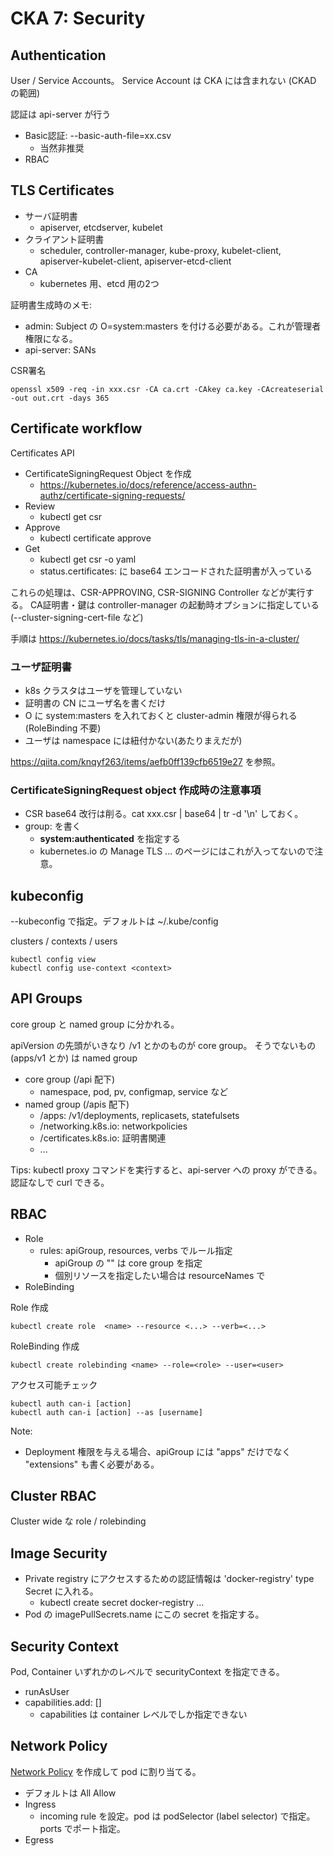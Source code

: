 # CKA 7: Security

## Authentication

User / Service Accounts。
Service Account は CKA には含まれない (CKAD の範囲)

認証は api-server が行う

* Basic認証: --basic-auth-file=xx.csv
    * 当然非推奨
* RBAC

## TLS Certificates

* サーバ証明書
    * apiserver, etcdserver, kubelet
* クライアント証明書
    * scheduler, controller-manager, kube-proxy, kubelet-client, apiserver-kubelet-client, apiserver-etcd-client
* CA
    * kubernetes 用、etcd 用の2つ

証明書生成時のメモ:
* admin: Subject の O=system:masters を付ける必要がある。これが管理者権限になる。
* api-server: SANs

CSR署名

    openssl x509 -req -in xxx.csr -CA ca.crt -CAkey ca.key -CAcreateserial -out out.crt -days 365

## Certificate workflow

Certificates API

* CertificateSigningRequest Object を作成
    * https://kubernetes.io/docs/reference/access-authn-authz/certificate-signing-requests/
* Review
    * kubectl get csr
* Approve
    * kubectl certificate approve <name>
* Get
    * kubectl get csr <name> -o yaml
    * status.certificates: に base64 エンコードされた証明書が入っている

これらの処理は、CSR-APPROVING, CSR-SIGNING Controller などが実行する。
CA証明書・鍵は controller-manager の起動時オプションに指定している (--cluster-signing-cert-file など)

手順は https://kubernetes.io/docs/tasks/tls/managing-tls-in-a-cluster/

### ユーザ証明書

* k8s クラスタはユーザを管理していない
* 証明書の CN にユーザ名を書くだけ
* O に system:masters を入れておくと cluster-admin 権限が得られる (RoleBinding 不要)
* ユーザは namespace には紐付かない(あたりまえだが)

https://qiita.com/knqyf263/items/aefb0ff139cfb6519e27 を参照。

### CertificateSigningRequest object 作成時の注意事項

* CSR base64 改行は削る。cat xxx.csr | base64 | tr -d '\n' しておく。
* group: を書く
    * **system:authenticated** を指定する
    * kubernetes.io の Manage TLS ... のページにはこれが入ってないので注意。

## kubeconfig

--kubeconfig で指定。デフォルトは ~/.kube/config

clusters / contexts / users

    kubectl config view
    kubectl config use-context <context>

## API Groups

core group と named group に分かれる。

apiVersion の先頭がいきなり /v1 とかのものが core group。
そうでないもの (apps/v1 とか) は named group

* core group (/api 配下)
    * namespace, pod, pv, configmap, service など
* named group (/apis 配下)
    * /apps: /v1/deployments, replicasets, statefulsets
    * /networking.k8s.io: networkpolicies
    * /certificates.k8s.io: 証明書関連
    * ...
    
Tips: kubectl proxy コマンドを実行すると、api-server への proxy ができる。認証なしで curl できる。

## RBAC

* Role
    * rules: apiGroup, resources, verbs でルール指定
        * apiGroup の "" は core group を指定
        * 個別リソースを指定したい場合は resourceNames で
* RoleBinding

Role 作成

    kubectl create role  <name> --resource <...> --verb=<...>
    
RoleBinding 作成

    kubectl create rolebinding <name> --role=<role> --user=<user>    

アクセス可能チェック

    kubectl auth can-i [action]
    kubectl auth can-i [action] --as [username]

Note:

* Deployment 権限を与える場合、apiGroup には "apps" だけでなく "extensions" も書く必要がある。

## Cluster RBAC

Cluster wide な role / rolebinding

## Image Security

* Private registry にアクセスするための認証情報は 'docker-registry' type Secret に入れる。
    * kubectl create secret docker-registry ...
* Pod の imagePullSecrets.name にこの secret を指定する。

## Security Context

Pod, Container いずれかのレベルで securityContext を指定できる。

* runAsUser
* capabilities.add: []
    * capabilities は container レベルでしか指定できない

## Network Policy

[Network Policy](https://kubernetes.io/docs/concepts/services-networking/network-policies/#networkpolicy-resource)
を作成して pod に割り当てる。

* デフォルトは All Allow
* Ingress
    * incoming rule を設定。pod は podSelector (label selector) で指定。ports でポート指定。
* Egress
